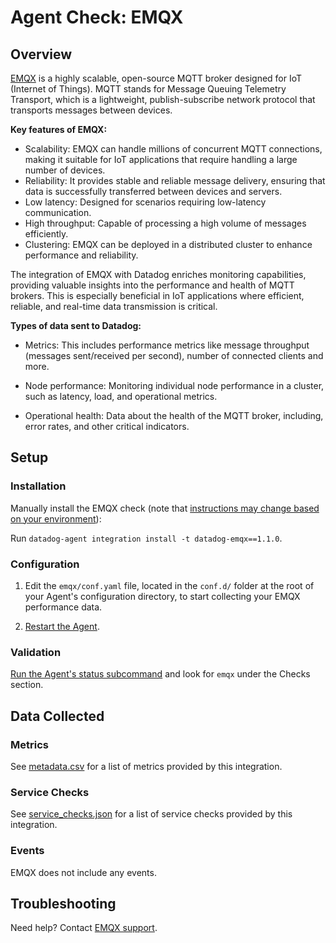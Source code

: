 # Agent Check: EMQX

## Overview

[EMQX][1] is a highly scalable, open-source MQTT broker designed for IoT (Internet of Things). MQTT stands for Message Queuing Telemetry Transport, which is a lightweight, publish-subscribe network protocol that transports messages between devices.

**Key features of EMQX:**
- Scalability: EMQX can handle millions of concurrent MQTT connections, making it suitable for IoT applications that require handling a large number of devices.
- Reliability: It provides stable and reliable message delivery, ensuring that data is successfully transferred between devices and servers.
- Low latency: Designed for scenarios requiring low-latency communication.
- High throughput: Capable of processing a high volume of messages efficiently.
- Clustering: EMQX can be deployed in a distributed cluster to enhance performance and reliability.


The integration of EMQX with Datadog enriches monitoring capabilities, providing valuable insights into the performance and health of MQTT brokers. This is especially beneficial in IoT applications where efficient, reliable, and real-time data transmission is critical.

**Types of data sent to Datadog:**
- Metrics: This includes performance metrics like message throughput (messages sent/received per second), number of connected clients and more.

- Node performance: Monitoring individual node performance in a cluster, such as latency, load, and operational metrics.

- Operational health: Data about the health of the MQTT broker, including, error rates, and other critical indicators.


## Setup

### Installation

Manually install the EMQX check (note that [instructions may change based on your environment][2]):

Run `datadog-agent integration install -t datadog-emqx==1.1.0`.

### Configuration

1. Edit the `emqx/conf.yaml` file, located in the `conf.d/` folder at the root of your Agent's configuration directory, to start collecting your EMQX performance data.
   
2. [Restart the Agent][4].

### Validation

[Run the Agent's status subcommand][5] and look for `emqx` under the Checks section.

## Data Collected

### Metrics

See [metadata.csv][6] for a list of metrics provided by this integration.

### Service Checks

See [service_checks.json][7] for a list of service checks provided by this integration.

### Events

EMQX does not include any events.

## Troubleshooting

Need help? Contact [EMQX support][8].

[1]: https://github.com/emqx/emqx
[2]: https://docs.datadoghq.com/agent/guide/community-integrations-installation-with-docker-agent
[3]: https://app.datadoghq.com/account/settings/agent/latest
[4]: https://docs.datadoghq.com/agent/guide/agent-commands/#start-stop-and-restart-the-agent
[5]: https://docs.datadoghq.com/agent/guide/agent-commands/#agent-status-and-information
[6]: https://github.com/DataDog/integrations-extras/blob/master/emqx/metadata.csv
[7]: https://github.com/DataDog/integrations-extras/blob/master/emqx/assets/service_checks.json
[8]: https://www.emqx.com/en/support
